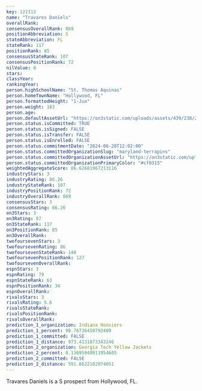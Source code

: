 ```yaml
---
key: 122313
name: "Travares Daniels"
overallRank: 
consensusOverallRank: 869
positionAbbreviation: S
stateAbbreviation: FL
stateRank: 117
positionRank: 85
consensusStateRank: 107
consensusPositionRank: 72
nilValue: 0
stars: 
classYear: 
rankingYear: 
person.highSchoolName: "St. Thomas Aquinas"
person.homeTownName: "Hollywood, FL"
person.formattedHeight: "1-Jun"
person.weight: 183
person.age: 
person.defaultAssetUrl: "https://on3static.com/uploads/assets/439/238/238439.png"
person.status.isCommitted: TRUE
person.status.isSigned: FALSE
person.status.isTransfer: FALSE
person.status.isEnrolled: FALSE
person.status.commitmentDate: "2024-06-28T12:02:00"
person.status.committedOrganizationSlug: "maryland-terrapins"
person.status.committedOrganizationAssetUrl: "https://on3static.com/uploads/assets/411/179/179411.svg"
person.status.committedOrganizationPrimaryColor: "#cf0315"
weightedAggregateScore: 86.62681967213116
industryStars: 3
industryRating: 86.26
industryStateRank: 107
industryPositionRank: 72
industryOverallRank: 869
consensusStars: 3
consensusRating: 86.26
on3Stars: 3
on3Rating: 87
on3StateRank: 117
on3PositionRank: 85
on3OverallRank: 
twofoursevenStars: 3
twofoursevenRating: 86
twofoursevenStateRank: 148
twofoursevenPositionRank: 127
twofoursevenOverallRank: 
espnStars: 3
espnRating: 79
espnStateRank: 63
espnPositionRank: 34
espnOverallRank: 
rivalsStars: 3
rivalsRating: 5.6
rivalsStateRank: 
rivalsPositionRank: 
rivalsOverallRank: 
prediction_1_organization: Indiana Hoosiers
prediction_1_percent: 98.76736450792409
prediction_1_committed: FALSE
prediction_1_distance: 973.4131873343246
prediction_2_organization: Georgia Tech Yellow Jackets
prediction_2_percent: 0.13695949911954605
prediction_2_committed: FALSE
prediction_2_distance: 591.6622102074051
---
```

Travares Daniels is a S prospect from Hollywood, FL.